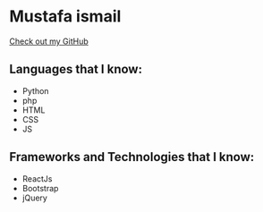 # Mustafa ismail

[Check out my GitHub](https://github.com/mustafaismail22/)

## Languages that I know:

- Python
- php
- HTML
- CSS
- JS

## Frameworks and Technologies that I know:

- ReactJs
- Bootstrap
- jQuery
